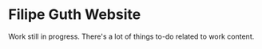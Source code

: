 Filipe Guth Website
===================

Work still in progress. There's a lot of things to-do related to work content.
